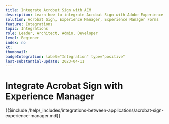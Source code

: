 ```yaml
---
title: Integrate Acrobat Sign with AEM
description: Learn how to integrate Acrobat Sign with Adobe Experience Manager (AEM).
solution: Acrobat Sign, Experience Manager, Experience Manager Forms
feature: Integrations
topic: Integrations
role: Leader, Architect, Admin, Developer
level: Beginner
index: no
kt:
thumbnail:
badgeIntegration: label="Integration" type="positive"
last-substantial-update: 2023-04-11
---
```


# Integrate Acrobat Sign with Experience Manager

{{$include /help/_includes/integrations-between-applications/acrobat-sign-experience-manager.md}}

